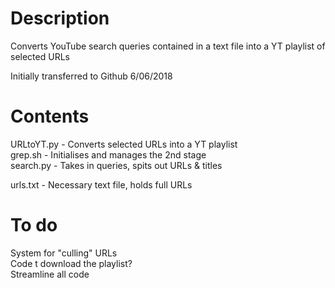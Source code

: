 # Description
Converts YouTube search queries contained in a text file into a YT playlist of selected URLs

Initially transferred to Github 6/06/2018


# Contents
URLtoYT.py - Converts selected URLs into a YT playlist  
grep.sh - Initialises and manages the 2nd stage  
search.py - Takes in queries, spits out URLs & titles  

urls.txt - Necessary text file, holds full URLs

# To do
System for "culling" URLs  
Code t download the playlist?  
Streamline all code  

